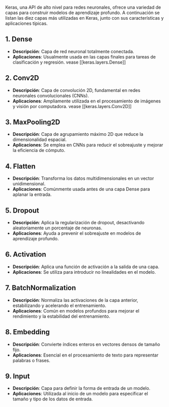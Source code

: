 
Keras, una API de alto nivel para redes neuronales, ofrece una variedad de capas para construir modelos de aprendizaje profundo. A continuación se listan las diez capas más utilizadas en Keras, junto con sus características y aplicaciones típicas.

## 1. Dense
- **Descripción**: Capa de red neuronal totalmente conectada.
- **Aplicaciones**: Usualmente usada en las capas finales para tareas de clasificación y regresión.
vease [[keras.layers.Dense]]

## 2. Conv2D
- **Descripción**: Capa de convolución 2D, fundamental en redes neuronales convolucionales (CNNs).
- **Aplicaciones**: Ampliamente utilizada en el procesamiento de imágenes y visión por computadora.
vease [[keras.layers.Conv2D]]

## 3. MaxPooling2D
- **Descripción**: Capa de agrupamiento máximo 2D que reduce la dimensionalidad espacial.
- **Aplicaciones**: Se emplea en CNNs para reducir el sobreajuste y mejorar la eficiencia de cómputo.

## 4. Flatten
- **Descripción**: Transforma los datos multidimensionales en un vector unidimensional.
- **Aplicaciones**: Comúnmente usada antes de una capa Dense para aplanar la entrada.

## 5. Dropout
- **Descripción**: Aplica la regularización de dropout, desactivando aleatoriamente un porcentaje de neuronas.
- **Aplicaciones**: Ayuda a prevenir el sobreajuste en modelos de aprendizaje profundo.

## 6. Activation
- **Descripción**: Aplica una función de activación a la salida de una capa.
- **Aplicaciones**: Se utiliza para introducir no linealidades en el modelo.

## 7. BatchNormalization
- **Descripción**: Normaliza las activaciones de la capa anterior, estabilizando y acelerando el entrenamiento.
- **Aplicaciones**: Común en modelos profundos para mejorar el rendimiento y la estabilidad del entrenamiento.

## 8. Embedding
- **Descripción**: Convierte índices enteros en vectores densos de tamaño fijo.
- **Aplicaciones**: Esencial en el procesamiento de texto para representar palabras o frases.

## 9. Input
- **Descripción**: Capa para definir la forma de entrada de un modelo.
- **Aplicaciones**: Utilizada al inicio de un modelo para especificar el tamaño y tipo de los datos de entrada.
